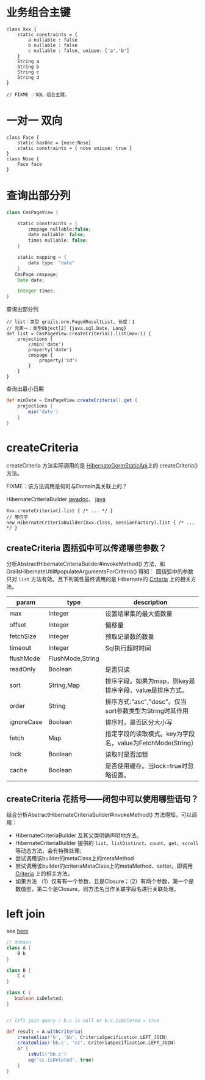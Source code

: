 # 业务组合主键

```
class Xxx {
    static constraints = {
        a nullable : false
        b nullable : false
        c nullable : false, unique: ['a','b']
    }
    String a
    String b
    String c
    String d
}

// FIXME ：SQL 组合主键。
```


# 一对一 双向

```
class Face {
    static hasOne = [nose:Nose]
    static constraints = { nose unique: true } 
}
class Nose {
    Face face
}

```

# 查询出部分列

```groovy
class CmsPageView {

    static constraints = {
        cmspage nullable:false;
        date nullable: false;
        times nullable: false;
    }

    static mapping = {
        date type: "date"
    }
   CmsPage cmspage;
    Date date;

    Integer times;
}
```

查询出部分列

```
// list：类型 grails.orm.PagedResultList, 长度：1
// 元素一：类型Object[2] {java.sql.Date, Long}
def list = CmsPageView.createCriteria().list(max:1) {
    projections {
        //min('date')
        property('date')
        cmspage {
            property('id')
        }
    }
}

```

查询出最小日期

```groovy
def minDate = CmsPageView.createCriteria().get {
    projections {
        min('date')
    }
}
```


# createCriteria

createCriteria 方法实际调用的是 [HibernateGormStaticApi](https://github.com/grails/grails-data-mapping/blob/master/grails-datastore-gorm-hibernate/src/main/groovy/org/codehaus/groovy/grails/orm/hibernate/HibernateGormStaticApi.groovy)上的 createCriteria() 方法。

FIXME：该方法调用是何时与Domain类关联上的？

HibernateCriteriaBuilder [javadoc](http://grails.github.io/grails-data-mapping/current/api/index.html?grails/orm/HibernateCriteriaBuilder.html)、
[java](https://github.com/grails/grails-data-mapping/blob/master/grails-datastore-gorm-hibernate/src/main/groovy/grails/orm/HibernateCriteriaBuilder.java)


```
Xxx.createCriteria().list { /* ... */ } 
// 等价于
new HibernateCriteriaBuilder(Xxx.class, sessionFactory).list { /* ... */ }
```
## createCriteria 圆括弧中可以传递哪些参数？

分析AbstractHibernateCriteriaBuilder#invokeMethod() 方法，和 GrailsHibernateUtil#populateArgumentsForCriteria() 得知：
圆括弧中的参数只对 `list` 方法有效。且下列属性最终调用的是 Hibernate的 [Criteria](https://docs.jboss.org/hibernate/orm/3.6/javadocs/index.html?org/hibernate/Criteria.html) 上的相关方法。

|param| type| description|
|-----|-----|------------|
|max       |Integer          |设置结果集的最大值数量 |
|offset    |Integer          |偏移量   |
|fetchSize |Integer          |预取记录数的数量 |
|timeout   |Integer          |Sql执行超时时间 |
|flushMode |FlushMode,String | |
|readOnly  |Boolean          |是否只读|
|sort      |String,Map       |排序字段。如果为map，则key是排序字段，value是排序方式。|
|order     |String           |排序方式:"asc","desc"。仅当sort参数类型为String时其作用 |
|ignoreCase|Boolean          |排序时，是否区分大小写|
|fetch     |Map              |指定字段的读取模式。key为字段名，value为FetchMode(String） |
|lock      |Boolean          |读取时是否加锁|
|cache     |Boolean          |是否使用缓存。当lock=true时忽略设置。|


## createCriteria 花括号——闭包中可以使用哪些语句？

结合分析AbstractHibernateCriteriaBuilder#invokeMethod() 方法得知，可以调用：

* HibernateCriteriaBuilder 及其父类明确声明地方法。
* HibernateCriteriaBuilder 提供的 `list`、`listDistinct`、`count`、`get`、`scroll`等动态方法，会有特殊处理;
* 尝试调用该builder的metaClass上的metaMethod
* 尝试调用该builder的criteriaMetaClass上的metaMethod、setter。即调用[Criteria](https://docs.jboss.org/hibernate/orm/3.6/javadocs/index.html?org/hibernate/Criteria.html) 上的相关方法。
* 如果方法 （1）仅有有一个参数，且是Closure；（2）有两个参数，第一个是数值型，第二个是Closure。则方法名当作关联字段名进行关联处理。




# left join

see [here](http://stackoverflow.com/questions/17083204/criteria-uses-inner-join-instead-left-join-approach-by-default-making-my-que)

```groovy
// domain
class A {
    B b
}

class B {
    C c
}

class C {
   boolean isDeleted;
}


// left join query : b.c is null or b.c.isDeleted = true

def result = A.withCriteria{
    createAlias('b', 'bb', CriteriaSpecification.LEFT_JOIN)
    createAlias('bb.c', 'cc', CriteriaSpecification.LEFT_JOIN)
    or {
        isNull('bb.c')
        eq('cc.isDeleted', true)
    } 
}
```




